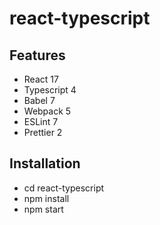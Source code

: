 # react-typescript

## Features
- React 17
- Typescript 4
- Babel 7
- Webpack 5
- ESLint 7
- Prettier 2

## Installation
- cd react-typescript
- npm install
- npm start